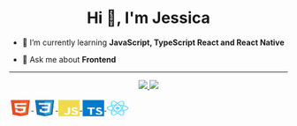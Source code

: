 <h1 align="center">Hi 👋, I'm Jessica</h1>

  
- 🌱 I’m currently learning **JavaScript, TypeScript React and React Native**

- 💬 Ask me about **Frontend**


---

<div align="center">
  <div align="center">
  <a href="https://github.com/jessicaalines">
  <img height="180em" src="https://github-readme-stats.vercel.app/api?username=jessicaalines&show_icons=true&theme=dracula&include_all_commits=true&count_private=true"/>
  <img height="180em" src="https://github-readme-stats.vercel.app/api/top-langs/?username=jessicaalines&layout=compact&langs_count=7&theme=dracula"/>
</div>
</div>
  
<div style="display: inline_block"><br>
  <img align="center" alt="HTML" height="30" width="40" src="https://raw.githubusercontent.com/devicons/devicon/master/icons/html5/html5-original.svg"/>
  <img align="center" alt="CSS" height="30" width="40" src="https://raw.githubusercontent.com/devicons/devicon/master/icons/css3/css3-original.svg"/>  
  <img align="center" alt="Javascript" height="30" width="40" src="https://raw.githubusercontent.com/devicons/devicon/master/icons/javascript/javascript-plain.svg"/>
  <img align="center" alt="Typescript" height="30" width="40" src="https://raw.githubusercontent.com/devicons/devicon/master/icons/typescript/typescript-plain.svg"/>
  <img align="center" alt="React" height="30" width="40" src="https://raw.githubusercontent.com/devicons/devicon/master/icons/react/react-original.svg"/>
 </div>
